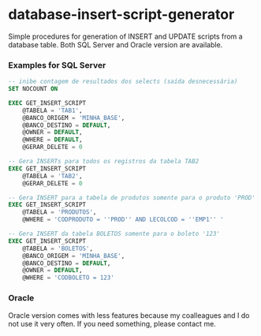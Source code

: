 database-insert-script-generator
================================

Simple procedures for generation of INSERT and UPDATE scripts from a database table. 
Both SQL Server and Oracle version are available.

### Examples for SQL Server
```sql
-- inibe contagem de resultados dos selects (saída desnecessária)
SET NOCOUNT ON

EXEC GET_INSERT_SCRIPT
    @TABELA = 'TAB1',
    @BANCO_ORIGEM = 'MINHA_BASE',
    @BANCO_DESTINO = DEFAULT,
    @OWNER = DEFAULT,
    @WHERE = DEFAULT,
    @GERAR_DELETE = 0

-- Gera INSERTs para todos os registros da tabela TAB2
EXEC GET_INSERT_SCRIPT
    @TABELA = 'TAB2',
    @GERAR_DELETE = 0

-- Gera INSERT para a tabela de produtos somente para o produto 'PROD' da empresa 'EMP1'
EXEC GET_INSERT_SCRIPT
    @TABELA = 'PRODUTOS',
    @WHERE = 'CODPRODUTO = ''PROD'' AND LECOLCOD = ''EMP1'' '

-- Gera INSERT da tabela BOLETOS somente para o boleto '123'
EXEC GET_INSERT_SCRIPT
    @TABELA = 'BOLETOS',
    @BANCO_ORIGEM = 'MINHA_BASE',
    @BANCO_DESTINO = DEFAULT,
    @OWNER = DEFAULT,
    @WHERE = 'CODBOLETO = 123'
```
### Oracle
Oracle version comes with less features because my coalleagues and I do not use it very often. If you need something, please contact me.
